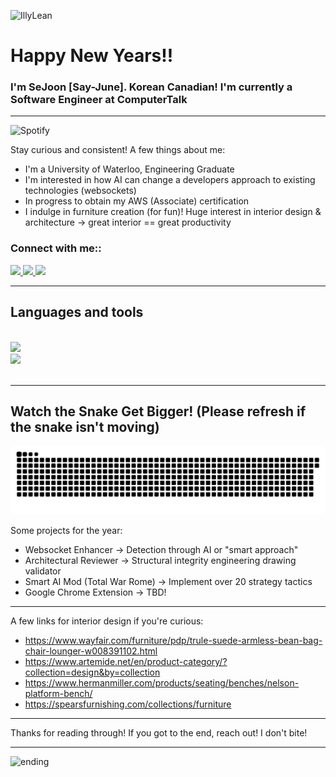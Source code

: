 ![IllyLean](https://github.com/sejoonpark99/sejoonpark99/assets/94677150/46366dca-ff4c-4def-94f6-e7a9156060d4)

<h1 align="left">Happy New Years!!</h1>
<h3>I'm SeJoon [Say-June]. Korean Canadian! I'm currently a Software Engineer at ComputerTalk</h3>
<hr/>

![Spotify](https://spotify-song-git-main-koaste.vercel.app/api/spotify)
<br/>

Stay curious and consistent! A few things about me:

* I'm a University of Waterloo, Engineering Graduate
* I'm interested in how AI can change a developers approach to existing technologies (websockets)
* In progress to obtain my AWS (Associate) certification
* I indulge in furniture creation (for fun)! Huge interest in interior design & architecture -> great interior == great productivity

<h3 align="left">Connect with me::</h3>
<div align="left"> 
  <a href="mailto:park.julius@outlook.com">
    <img src="https://img.shields.io/badge/Gmail-333333?style=for-the-badge&logo=gmail&logoColor=red" />
  </a>
  <a href="https://linkedin.com/in/sejoon-park" target="_blank">
    <img src="https://img.shields.io/badge/LinkedIn-0077B5?style=for-the-badge&logo=linkedin&logoColor=white" target="_blank" />
  </a>
  <a href="https://www.julius-park.com/" target="_blank">
     <img src="https://img.shields.io/badge/Portfolio-FF5722?style=for-the-badge&logo=todoist&logoColor=white" target="_blank" /> <!-- sqlite, safari, google-chrome are other good icon options -->
  </a>
</div>

 <hr/>
 
<h2 align="Left">Languages and tools</h2>
<br/>
<div align="Left">
    <img src="https://skillicons.dev/icons?i=aws,angular,cs,py,react,typescript,dotnet,firebase,mongodb,c,nextjs,mysql,flask,nginx" /><br>
    <img src="https://skillicons.dev/icons?i=react,js,bootstrap,go,html,css,github,figma,tailwind,git,r,redis,postgres,java" />
</div>

<br/>
  
<hr/>
<h2 align="Left">Watch the Snake Get Bigger! (Please refresh if the snake isn't moving) </h2>
<picture>
  <source media="(prefers-color-scheme: dark)" srcset="https://raw.githubusercontent.com/sejoonpark99/sejoonpark99/output/github-contribution-grid-snake-dark.svg">
  <source media="(prefers-color-scheme: light)" srcset="https://raw.githubusercontent.com/sejoonpark99/sejoonpark99/output/github-contribution-grid-snake.svg">
  <img alt="github contribution grid snake animation" src="https://raw.githubusercontent.com/sejoonpark99/sejoonpark99/output/github-contribution-grid-snake.svg">
</picture>

<br/>

Some projects for the year:

* Websocket Enhancer -> Detection through AI or "smart approach"
* Architectural Reviewer -> Structural integrity engineering drawing validator
* Smart AI Mod (Total War Rome) -> Implement over 20 strategy tactics
* Google Chrome Extension -> TBD!

<hr/>
A few links for interior design if you're curious:

* https://www.wayfair.com/furniture/pdp/trule-suede-armless-bean-bag-chair-lounger-w008391102.html
* https://www.artemide.net/en/product-category/?collection=design&by=collection
* https://www.hermanmiller.com/products/seating/benches/nelson-platform-bench/
* https://spearsfurnishing.com/collections/furniture
<hr/>

Thanks for reading through! If you got to the end, reach out! I don't bite!
<hr/>

![ending](https://github.com/sejoonpark99/sejoonpark99/assets/94677150/85537366-94a8-4830-abdd-feb3aadac974)



